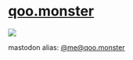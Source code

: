 # [qoo.monster](https://www.qoo.monster)
![](https://img.shields.io/website?url=https%3A%2F%2Fwww.qoo.monster)

mastodon alias: [@me@qoo.monster](https://mastodon.social/@qoomon)

